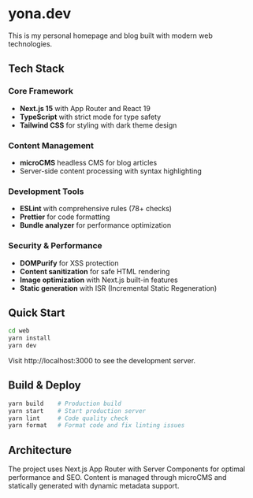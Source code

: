 # yona.dev

This is my personal homepage and blog built with modern web technologies.

## Tech Stack

### Core Framework
- **Next.js 15** with App Router and React 19
- **TypeScript** with strict mode for type safety
- **Tailwind CSS** for styling with dark theme design

### Content Management
- **microCMS** headless CMS for blog articles
- Server-side content processing with syntax highlighting

### Development Tools
- **ESLint** with comprehensive rules (78+ checks)
- **Prettier** for code formatting
- **Bundle analyzer** for performance optimization

### Security & Performance
- **DOMPurify** for XSS protection
- **Content sanitization** for safe HTML rendering
- **Image optimization** with Next.js built-in features
- **Static generation** with ISR (Incremental Static Regeneration)

## Quick Start

```bash
cd web
yarn install
yarn dev
```

Visit http://localhost:3000 to see the development server.

## Build & Deploy

```bash
yarn build    # Production build
yarn start    # Start production server
yarn lint     # Code quality check
yarn format   # Format code and fix linting issues
```

## Architecture

The project uses Next.js App Router with Server Components for optimal performance and SEO. Content is managed through microCMS and statically generated with dynamic metadata support.
